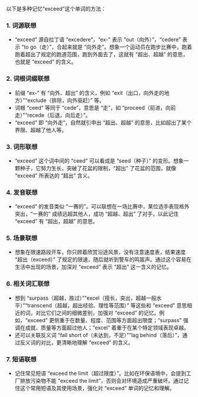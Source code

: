 以下是多种记忆“exceed”这个单词的方法：

### 1. 词源联想
 - “exceed” 源自拉丁语 “excedere”，“ex-” 表示 “out（向外）”，“cedere” 表示 “to go（走）”，合起来就是 “向外走”。想象一个运动员在跑步比赛中，跑着跑着超出了规定的跑道范围，跑到外面去了，这就有 “超出、超越” 的意思，也就是 “exceed” 的含义。

### 2. 词根词缀联想
 - 前缀 “ex-” 有 “向外、超出” 的含义，例如 “exit（出口，向外走的地方）”“exclude（排除，向外驱赶）” 等。
 - 词根 “ceed” 等同于 “cede”，意思是 “走”，如 “proceed（前进，向前走）”“recede（后退，向后走）”。
 - “exceed” 即 “向外走”，自然就引申出 “超出、超越” 的意思，比如超出了某个界限、超越了他人等。

### 3. 词形联想
 - “exceed” 这个词中间的 “ceed” 可以看成是 “seed（种子）” 的变形。想象一颗种子，它努力生长，突破了花盆的限制，“超出” 了花盆的范围，就像 “exceed” 所表达的 “超出” 含义。

### 4. 发音联想
 - “exceed” 的发音类似 “一赛的”。可以联想在一场比赛中，某位选手表现格外突出，“一赛的” 成绩远超其他人，成功 “超越、超出” 了对手，以此记住 “exceed” 有 “超出，超越” 的意思。

### 5. 场景联想
 - 想象在限速路段开车，你只顾着欣赏沿途风景，没有注意速度表，结果速度 “超出（exceed）” 了规定的限速，随后就听到警车的鸣笛声。通过这个容易在生活中出现的场景，加深对 “exceed” 表示 “超出” 这一含义的记忆。

### 6. 相关词汇联想
 - 想到 “surpass（超越，胜过）”“excel（擅长，突出，超越一般水平）”“transcend（超越，超出经验、理性等范围）” 等这些和 “exceed” 意思相近的词，对比它们之间的细微差别，加强对 “exceed” 的记忆。例如，“exceed” 更侧重于在数量、程度、范围等方面超出限度；“surpass” 强调在成就、质量等方面超过他人；“excel” 着重于在某个特定领域表现卓越。
 - 还可以关联反义词 “fall short of（未达到，不足）”“lag behind（落后）”，通过反义词的对比，更清晰地理解 “exceed” 的含义。

### 7. 短语联想
 - 记住常见短语 “exceed the limit（超过限度）”。比如在环保语境中，会提到工厂排放污染物不能 “exceed the limit”，否则会对环境造成严重破坏。通过记住这个常用短语及其使用场景，强化对 “exceed” 单词的记忆和理解。 